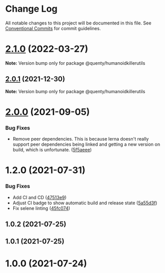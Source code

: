# Change Log

All notable changes to this project will be documented in this file.
See [Conventional Commits](https://conventionalcommits.org) for commit guidelines.

# [2.1.0](https://github.com/Quenty/NevermoreEngine/compare/@quenty/humanoidkillerutils@2.0.1...@quenty/humanoidkillerutils@2.1.0) (2022-03-27)

**Note:** Version bump only for package @quenty/humanoidkillerutils





## [2.0.1](https://github.com/Quenty/NevermoreEngine/compare/@quenty/humanoidkillerutils@2.0.0...@quenty/humanoidkillerutils@2.0.1) (2021-12-30)

**Note:** Version bump only for package @quenty/humanoidkillerutils





# [2.0.0](https://github.com/Quenty/NevermoreEngine/compare/@quenty/humanoidkillerutils@1.2.0...@quenty/humanoidkillerutils@2.0.0) (2021-09-05)


### Bug Fixes

* Remove peer dependencies. This is because lerna doesn't really support peer dependencies being linked and getting a new version on build, which is unfortunate. ([5f5aeee](https://github.com/Quenty/NevermoreEngine/commit/5f5aeeea8de9975435309e53679f0ef7064f9dd0))





# 1.2.0 (2021-07-31)


### Bug Fixes

* Add CI and CD ([47513e9](https://github.com/Quenty/NevermoreEngine/commit/47513e9b568162707534af132396dd8756947dd3))
* Adjust CI badge to show automatic build and release state ([5a55d3f](https://github.com/Quenty/NevermoreEngine/commit/5a55d3f19bf8d66a760d67da9b56ed47fab74656))
* Fix selene linting ([45fc074](https://github.com/Quenty/NevermoreEngine/commit/45fc07489ee59127ac6582689f19a0e87c1e5b5a))



## 1.0.2 (2021-07-25)



## 1.0.1 (2021-07-25)



# 1.0.0 (2021-07-24)
